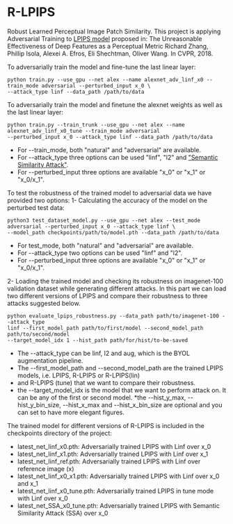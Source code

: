 # R-LPIPS

Robust Learned Perceptual Image Patch Similarity.
This project is applying Adversarial Training to
<a href="https://github.com/richzhang/PerceptualSimilarity" target="_blank">LPIPS model</a>
proposed in: The Unreasonable Effectiveness of Deep Features as a Perceptual Metric
Richard Zhang, Phillip Isola, Alexei A. Efros, Eli Shechtman, Oliver Wang. In CVPR, 2018.

To adversarially train the model and fine-tune the last linear layer:

```
python train.py --use_gpu --net alex --name alexnet_adv_linf_x0 --train_mode adversarial --perturbed_input x_0 \
--attack_type linf --data_path /path/to/data

```

To adversarially train the model and finetune the alexnet weights as well as the last linear layer:

```
python train.py --train_trunk --use_gpu --net alex --name alexnet_adv_linf_x0_tune --train_mode adversarial 
--perturbed_input x_0 --attack_type linf --data_path /path/to/data

```

* For --train_mode, both "natural" and "adversarial" are available. 
* For --attack_type three options can be used "linf", "l2"
and <a href="https://openaccess.thecvf.com/content/CVPR2022/papers/Luo_Frequency-Driven_Imperceptible_Adversarial_Attack_on_Semantic_Similarity_CVPR_2022_paper.pdf" target="_blank">
"Semantic Similarity Attack"</a>.
* For --perturbed_input three options are available "x_0" or "x_1" or "x_0/x_1".

To test the robustness of the trained model to adversarial data we have provided two options:
1- Calculating the accuracy of the model on the perturbed test data:

```
python3 test_dataset_model.py --use_gpu --net alex --test_mode adversarial --perturbed_input x_0 --attack_type linf \
--model_path checkpoints/path/to/model.pth --data_path /path/to/data

```

* For test_mode, both "natural" and "adversarial" are available.
* For --attack_type two options can be used "linf" and "l2".
* For --perturbed_input three options are available "x_0" or "x_1" or "x_0/x_1".

2- Loading the trained model and checking its robustness on imagenet-100 validation dataset while 
generating different attacks. In this part we can load two different versions of LPIPS 
and compare their robustness to three attacks suggested below.

```
python evaluate_lpips_robustness.py --data_path path/to/imagenet-100 --attack_type 
linf --first_model_path path/to/first/model --second_model_path path/to/second/model
--target_model_idx 1 --hist_path path/for/hist/to-be-saved 
```

* The  --attack_type can be linf, l2 and aug, which is the BYOL augmentation pipeline.
* The --first_model_path and --second_model_path are the trained LPIPS models, i.e. LPIPS, R-LPIPS or R-LPIPS(lin)
* and R-LPIPS (tune) that we want to compare their robustness.
* the --target_model_idx is the model that we want to perform attack on. It can be any of the first or second model.
*the --hist_y_max, --hist_y_bin_size, --hist_x_max and --hist_x_bin_size are optional and you can set to have more elegant figures.

The trained model for different versions of R-LPIPS is included in the checkpoints directory of the project:
* latest_net_linf_x0.pth: Adversarially trained LPIPS with Linf over x_0
* latest_net_linf_x1.pth: Adversarially trained LPIPS with Linf over x_1
* latest_net_linf_ref.pth: Adversarially trained LPIPS with Linf over reference image (x)
* latest_net_linf_x0_x1.pth: Adversarially trained LPIPS with Linf over x_0 and x_1
* latest_net_linf_x0_tune.pth: Adversarially trained LPIPS in tune mode with Linf over x_0
* latest_net_SSA_x0_tune.pth: Adversarially trained LPIPS with Semantic Similarity Attack (SSA) over x_0
